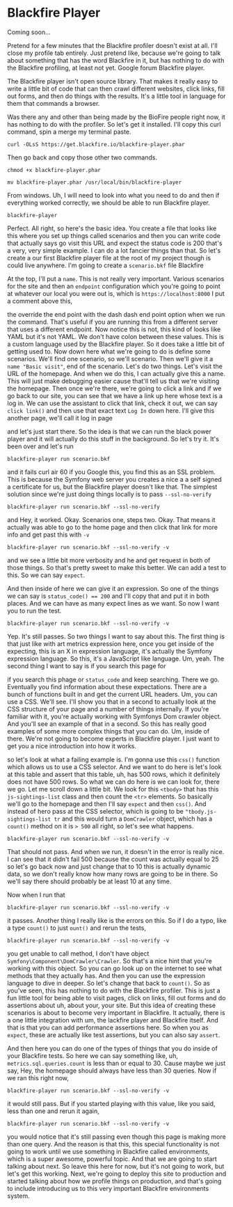# Blackfire Player

Coming soon...

Pretend for a few minutes that the Blackfire profiler doesn't exist at all. I'll
close my profile tab entirely. Just pretend like, because we're going to talk about
something that has the word Blackfire in it, but has nothing to do with the Blackfire
profiling, at least not yet. Google forum Blackfire player.

The Blackfire player isn't open source library. That makes it really easy to write a
little bit of code that can then crawl different websites, click links, fill out
forms, and then do things with the results. It's a little tool in language for them
that commands a browser.

Was there any 
and other than being made by the BioFire people right now, it has nothing to do with
the profiler. So let's get it installed. I'll copy this curl command, spin a merge my
terminal paste.

```terminal-silent
curl -OLsS https://get.blackfire.io/blackfire-player.phar
```

Then go back and copy those other two commands.

```terminal-silent
chmod +x blackfire-player.phar
```

```terminal-silent
mv blackfire-player.phar /usr/local/bin/blackfire-player
```

From windows. Uh, I will need to look into what you need to do and then if everything
worked correctly, we should be able to run Blackfire player. 

```terminal
blackfire-player
```

Perfect. All right, so
here's the basic idea. You create a file that looks like this where you set up things
called scenarios and then you can write code that actually says go visit this URL and
expect the status code is 200 that's a very, very simple example. I can do a lot
fancier things than that. So let's create a our first Blackfire player file at the
root of my project though is could live anywhere. I'm going to create a `scenario.bkf`
file Blackfire

At the top, I'll put a `name`. This is not really very important. Various scenarios for
the site and then an `endpoint` configuration which you're going to point at whatever
our local you were out is, which is `https://localhost:8000` I put a comment above
this,

the override the end point with the dash dash end point option when we run the
command. That's useful if you are running this from a different server that uses a
different endpoint. Now notice this is not, this kind of looks like YAML but it's
not YAML. We don't have colon between these values. This is a custom language used
by the Blackfire player. So it does take a little bit of getting used to. Now down
here what we're going to do is define some scenarios. We'll find one scenario, so
we'll scenario. Then we'll give it a `name "Basic visit"`, end of the scenario. Let's do
two things. Let's visit the URL of the homepage. And when we do this, I can actually
give this a name. This will just make debugging easier cause that'll tell us that
we're visiting the homepage. Then once we're there, we're going to click a link and
if we go back to our site, you can see that we have a link up here whose text is a
log in. We can use the assistant to click that link, check it out, we can say 
`click link()` and then use that exact text `Log In` down here. I'll give this another page,
we'll call it log in page

and let's just start there. So the idea is that we can run the black power player and
it will actually do this stuff in the background. So let's try it. It's been over and
let's run 

```terminal
blackfire-player run scenario.bkf
```

and it fails curl air 60 if
you Google this, you find this as an SSL problem. This is because the Symfony web
server you creates a nice a a self signed a certificate for us, but the Blackfire
player doesn't like that. The simplest solution since we're just doing things locally
is to pass `--ssl-no-verify` 

```terminal-silent
blackfire-player run scenario.bkf --ssl-no-verify
```

and Hey, it worked. Okay. Scenarios one,
steps two. Okay. That means it actually was able to go to the home page and then
click that link for more info and get past this with `-v` 

```terminal-silent
blackfire-player run scenario.bkf --ssl-no-verify -v
```

and we see a little bit
more verbosity and he and get request in both of those things. So that's pretty sweet
to make this better. We can add a test to this. So we can say `expect`.

And then inside of here we can give it an expression. So one of the things we can say
is `status_code() == 200` and I'll copy that and put it in both places. And we can have
as many expect lines as we want. So now I want you to run the test. 

```terminal-silent
blackfire-player run scenario.bkf --ssl-no-verify -v
```

Yep. It's still
passes. So two things I want to say about this. The first thing is that just like
with art metrics expression here, once you get inside of the expecting, this is an X
in expression language, it's actually the Symfony expression language. So this, it's
a JavaScript like language. Um, yeah. The second thing I want to say is if you search
this page for

if you search this phage or `status_code` and keep searching. There we go. Eventually
you find information about these expectations. There are a bunch of functions built
in and get the current URL headers. Um, you can use a CSS. We'll see. I'll show you
that in a second to actually look at the CSS structure of your page and a number of
things internally. If you're familiar with it, you're actually working with Symfonys
Dom crawler object. And you'll see an example of that in a second. So this has really
good examples of some more complex things that you can do. Um, inside of there. We're
not going to become experts in Blackfire player. I just want to get you a nice
introduction into how it works.

so let's look at what a failing example is. I'm gonna use this `css()` function which
allows us to use a CSS selector. And we want to do here is let's look at this table
and assert that this table, uh, has 500 rows, which it definitely does not have 500
rows. So what we can do here is we can look for, there we go. Let me scroll down a
little bit. We look for this `<tbody>` that has this `js-sightings-list` class and then
count the `<tr>` elements. So basically we'll go to the homepage and then I'll say `expect`
and then `css()`. And instead of hero pass at the CSS selector, which is going to be 
`"tbody.js-sightings-list tr` and this would turn a `DomCrawler` object, which
has a `count()` method on it is `> 500` all right, so let's see what happens.

```terminal-silent
blackfire-player run scenario.bkf --ssl-no-verify -v
```

That should not pass. And when we run, it doesn't in the error is really nice. I can
see that it didn't fail 500 because the count was actually equal to 25 so let's go
back now and just change that to 10 this is actually dynamic data, so we don't really
know how many rows are going to be in there. So we'll say there should probably be at
least 10 at any time.

Now when I run that 

```terminal-silent
blackfire-player run scenario.bkf --ssl-no-verify -v
```

it passes. Another thing I really like is the errors on this. So
if I do a typo, like a type `count()` to just `ount()` and rerun the tests, 

```terminal-silent
blackfire-player run scenario.bkf --ssl-no-verify -v
```

you get unable to
call method, I don't have object `Symfony\Component\DomCrawler\Crawler`. So that's a
nice hint that you're working with this object. So you can go look up on the internet
to see what methods that they actually has. And then you can use the expression
language to dive in deeper. So let's change that back to `count()`. So as you've seen,
this has nothing to do with the Blackfire profiler. This is just a fun little tool
for being able to visit pages, click on links, fill out forms and do assertions about
uh, about your, your site. But this idea of creating these scenarios is about to
become very important in Blackfire. It actually, there is a one little integration
with um, the lackfire player and Blackfire itself. And that is that you can add
performance assertions here. So when you as `expect`, these are actually like test
assertions, but you can also say `assert`.

And then here you can do one of the types of things that you do inside of your
Blackfire tests. So here we can say something like, uh, `metrics.sql.queries.count`
is less than or equal to 30. Cause maybe we just say, Hey, the homepage
should always have less than 30 queries. Now if we ran this right now, 

```terminal-silent
blackfire-player run scenario.bkf --ssl-no-verify -v
```

it would still
pass. But if you started playing with this value, like you said, less than one and
rerun it again, 

```terminal-silent
blackfire-player run scenario.bkf --ssl-no-verify -v
```

you would notice that it's still passing even though this page is
making more than one query. And the reason is that this, this special functionality
is not going to work until we use something in Blackfire called environments, which
is a super awesome, powerful topic. And that we are going to start talking about
next. So leave this here for now, but it's not going to work, but let's get this
working. Next, we're going to deploy this site to production and started talking
about how we profile things on production, and that's going to include introducing us
to this very important Blackfire environments system.
